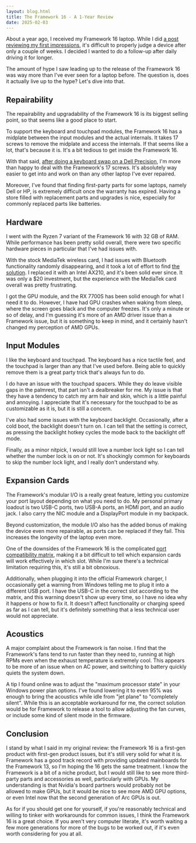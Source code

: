 ```yaml
---
layout: blog.html
title: The Framework 16 - A 1-Year Review
date: 2025-02-03
---
```

About a year ago, I received my Framework 16 laptop. While I did [a post reviewing my first impressions](https://jacen.moe/blog/20240221-jacens-framework-16-review/), it's difficult to properly judge a device after only a couple of weeks. I decided I wanted to do a follow-up after daily driving it for longer.

The amount of hype I saw leading up to the release of the Framework 16 was way more than I've ever seen for a laptop before. The question is, does it actually live up to the hype? Let's dive into that.
<!-- more -->

## Repairability

The repairability and upgradability of the Framework 16 is its biggest selling point, so that seems like a good place to start.

To support the keyboard and touchpad modules, the Framework 16 has a midplate between the input modules and the actual internals. It takes 17 screws to remove the midplate and access the internals. If that seems like a lot, that's because it is. It's a bit tedious to get inside the Framework 16.

With that said, [after doing a keyboard swap on a Dell Precision](https://mastodon.jacen.moe/@jacenboy/113278238625709950), I'm more than happy to deal with the Framework's 17 screws. It's absolutely way easier to get into and work on than any other laptop I've ever repaired.

Moreover, I've found that finding first-party parts for some laptops, namely Dell or HP, is extremely difficult once the warranty has expired. Having a store filled with replacement parts and upgrades is nice, especially for commonly replaced parts like batteries.

## Hardware

I went with the Ryzen 7 variant of the Framework 16 with 32 GB of RAM. While performance has been pretty solid overall, there were two specific hardware pieces in particular that I've had issues with.

With the stock MediaTek wireless card, I had issues with Bluetooth functionality randomly disappearing, and it took a lot of effort to find [the solution](https://community.frame.work/t/bluetooth-driver-device-error/47124). I replaced it with an Intel AX210, and it's been solid ever since. It was only a $20 investment, but the experience with the MediaTek card overall was pretty frustrating.

I got the GPU module, and the RX 7700S has been solid enough for what I need it to do. However, I have had GPU crashes when waking from sleep, where the screen goes black and the computer freezes. It's only a minute or so of delay, and I'm guessing it's more of an AMD driver issue than a Framework issue, but it is something to keep in mind, and it certainly hasn't changed my perception of AMD GPUs.

## Input Modules

I like the keyboard and touchpad. The keyboard has a nice tactile feel, and the touchpad is larger than any that I've used before. Being able to quickly remove them is a great party trick that's always fun to do.

I do have an issue with the touchpad spacers. While they do leave visible gaps in the palmrest, that part isn't a dealbreaker for me. My issue is that they have a tendency to catch my arm hair and skin, which is a little painful and annoying. I appreciate that it's necessary for the touchpad to be as customizable as it is, but it is still a concern.

I've also had some issues with the keyboard backlight. Occasionally, after a cold boot, the backlight doesn't turn on. I can tell that the setting is correct, as pressing the backlight hotkey cycles the mode back to the backlight off mode.

Finally, as a minor nitpick, I would still love a number lock light so I can tell whether the number lock is on or not. It's shockingly common for keyboards to skip the number lock light, and I really don't understand why. 

## Expansion Cards

The Framework's modular I/O is a really great feature, letting you customize your port layout depending on what you need to do. My personal primary loadout is two USB-C ports, two USB-A ports, an HDMI port, and an audio jack. I also carry the NIC module and a DisplayPort module in my backpack.

Beyond customization, the module I/O also has the added bonus of making the device even more repairable, as ports can be replaced if they fail. This increases the longevity of the laptop even more.

One of the downsides of the Framework 16 is the complicated [port compatibility matrix](https://knowledgebase.frame.work/en_us/expansion-card-slot-functionality-on-framework-laptop-16-rkUjGm7cn), making it a bit difficult to tell which expansion cards will work effectively in which slot. While I'm sure there's a technical limitation requiring this, it's still a bit obnoxious.

Additionally, when plugging it into the official Framework charger, I occasionally get a warning from Windows telling me to plug it into a different USB port. I have the USB-C in the correct slot according to the matrix, and this warning doesn't show up every time, so I have no idea why it happens or how to fix it. It doesn't affect functionality or charging speed as far as I can tell, but it's definitely something that a less technical user would not appreciate.

## Acoustics

A major complaint about the Framework is fan noise. I find that the Framework's fans tend to run faster than they need to, running at high RPMs even when the exhaust temperature is extremely cool. This appears to be more of an issue when on AC power, and switching to battery quickly quiets the system down.

A tip I found online was to adjust the "maximum processor state" in your Windows power plan options. I've found lowering it to even 95% was enough to bring the acoustics while idle from "jet plane" to "completely silent". While this is an acceptable workaround for me, the correct solution would be for Framework to release a tool to allow adjusting the fan curves, or include some kind of silent mode in the firmware.

## Conclusion

I stand by what I said in my original review: the Framework 16 is a first-gen product with first-gen product issues, but it's still very solid for what it is. Framework has a good track record with providing updated mainboards for the Framework 13, so I'm hoping the 16 gets the same treatment. I know the Framework is a bit of a niche product, but I would still like to see more third-party parts and accessories as well, particularly with GPUs. My understanding is that Nvidia's board partners would probably not be allowed to make GPUs, but it would be nice to see more AMD GPU options, or even Intel now that the second generation of Arc GPUs is out.

As for if you should get one for yourself, if you're reasonably technical and willing to tinker with workarounds for common issues, I think the Framework 16 is a great choice. If you aren't very computer literate, it's worth waiting a few more generations for more of the bugs to be worked out, if it's even worth considering for you at all.